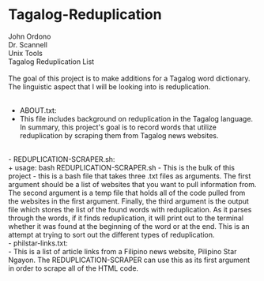 # Tagalog-Reduplication
John Ordono<br />
Dr. Scannell<br />
Unix Tools<br />
Tagalog Reduplication List<br />
<br />
The goal of this project is to make additions for a Tagalog word dictionary.<br />
The linguistic aspect that I will be looking into is reduplication.<br />
<br />
- ABOUT.txt:<br />
-	This file includes background on reduplication in the Tagalog language. In summary, this project's goal is to record words that utilize reduplication by scraping them from Tagalog news websites.
<br />
- REDUPLICATION-SCRAPER.sh:<br />
+	usage: bash REDUPLICATION-SCRAPER.sh <links.txt> <temp.txt> <output.txt>
- 	This is the bulk of this project - this is a bash file that takes three .txt files as arguments. The first argument should be a list of websites that you want to pull information from. The second argument is a temp file that holds all of the code pulled from the websites in the first argument. Finally, the third argument is the output file which stores the list of the found words with reduplication. As it parses through the words, if it finds reduplication, it will print out to the terminal whether it was found at the beginning of the word or at the end. This is an attempt at trying to sort out the different types of reduplication.<br />
- philstar-links.txt:<br />
-	This is a list of article links from a Filipino news website, Pilipino Star Ngayon. The REDUPLICATION-SCRAPER can use this as its first argument in order to scrape all of the HTML code. 
